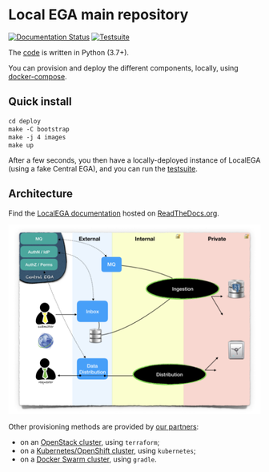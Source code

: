 # Local EGA main repository


[![Documentation Status](https://readthedocs.org/projects/localega/badge/?version=latest)](https://localega.readthedocs.io/en/latest/?badge=latest)
[![Testsuite](https://github.com/EGA-archive/LocalEGA/workflows/Testsuite/badge.svg)](https://github.com/EGA-archive/LocalEGA/actions)


The [code](ingestion/lega) is written in Python (3.7+).

You can provision and deploy the different components, locally, using [docker-compose](deploy).

## Quick install

	cd deploy
	make -C bootstrap
	make -j 4 images
	make up

After a few seconds, you then have a locally-deployed instance of
LocalEGA (using a fake Central EGA), and you can run the
[testsuite](tests).

## Architecture

Find the [LocalEGA documentation](http://localega.readthedocs.io) hosted on [ReadTheDocs.org](https://readthedocs.org/).

![Architecture](docs/static/overview.png)

Other provisioning methods are provided by [our partners](https://github.com/neicnordic/LocalEGA):

* on an [OpenStack cluster](https://github.com/NBISweden/LocalEGA-deploy-terraform), using `terraform`;
* on a [Kubernetes/OpenShift cluster](https://github.com/NBISweden/LocalEGA-deploy-k8s), using `kubernetes`;
* on a [Docker Swarm cluster](https://github.com/NBISweden/LocalEGA-deploy-swarm), using `gradle`.
